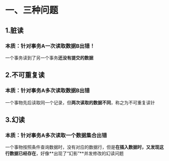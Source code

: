 # 一、三种问题

## 1.脏读

### 本质：针对事务A一次读取数据B出错！

  一个事务读到了另一个事务**还没有提交的数据**

## 2.不可重复读
### 本质：针对事务A多次读取数据B出错

  一个事物先后读取同一个记录，但**两次读取的数据不同**，称之为不可重复读针

## 3.幻读
### 本质：针对事务A多次读取一个数据集合出错

  一个事物按照条件查询数据时，没有对应的数据行，但是**在插入数据时，又发现这行数据已经存在**，好像**出现了“幻影”**并发修改的幻读问题